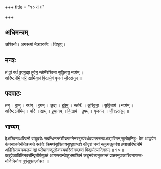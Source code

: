+++
title = "१० तं वां"

+++
## अधिमन्त्रम्
अश्विनौ। अगस्त्यो मैत्रावरुणिः। त्रिष्टुप्।

## मन्त्रः
तं वां॒ रथं॑ व॒यम॒द्या हु॑वेम॒ स्तोमै॑रश्विना सुवि॒ताय॒ नव्य॑म् ।  
अरि॑ष्टनेमिं॒ परि॒ द्यामि॑या॒नं वि॒द्यामे॒षं वृ॒जनं॑ जी॒रदा॑नुम् ॥

## पदपाठः
तम् । वा॒म् । रथ॑म् । व॒यम् । अ॒द्य । हु॒वे॒म॒ । स्तोमैः॑ । अ॒श्वि॒ना॒ । सु॒वि॒ताय॑ । नव्य॑म् ।  
अरि॑ष्टऽनेमिम् । परि॑ । द्याम् । इ॒या॒नम् । वि॒द्याम॑ । इ॒षम् । वृ॒जन॑म् । जी॒रऽदा॑नुम् ॥

## भाष्यम्
हेअश्विनाअश्विनौ वांयुवयोः सबन्धिनन्तंशीघ्रगमनेनस्तुत्यंरथंवयमगस्त्याअद्यास्मिन् सुत्येहनिहु- वेम आह्वयेम केनसाधनेनेतिउच्यते स्तोत्रैः किमर्थंसुवितायसुष्ठुप्राप्तये कीदृशं नव्यं स्तुत्यन्नूतनंवा तथाअरिष्टनेमिं अहिंसितचक्रवलयं द्यां परीयानन्द्युलोकस्यपरितोगच्छन्तं विद्यामेत्यादिगतम् ॥ १० ॥कदुप्रेष्ठावितिनवर्चन्द्वितीयंसूक्तं आगस्त्यन्त्रैष्टुभमाश्विनं कदुनवेत्यनुक्रान्तं प्रातरनुवाकाश्विनशस्त्र- योर्विनियोगः पूर्वसूक्तएवोक्तः ॥
